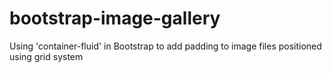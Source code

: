 # bootstrap-image-gallery
Using 'container-fluid' in Bootstrap to add padding to image files
positioned using grid system
